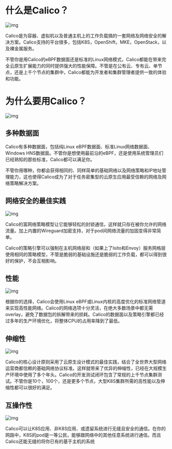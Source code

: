 # 什么是Calico？

![img](https://projectcalico.docs.tigera.io/images/felix_icon.png)

Calico是为容器、虚拟机以及普通主机上的工作负载搞的一套网络及网络安全的解决方案。Calico支持的平台很多，包括K8S，OpenShift，MKE，OpenStack，以及裸金属服务。

不管你是用Calico的eBPF数据面还是标准的Linux网络模式，Calico都能在带来完全云原生扩展能力的同时提供强大的性能保障。不管是在公有云、专有云、单节点，还是上千个节点的集群中，Calico都能为开发者和集群管理者提供一致的体验和功能。

# 为什么要用Calico？

![img](https://projectcalico.docs.tigera.io/images/intro/multiple-dataplanes.png)

## 多种数据面

Calico有多种数据面，包括纯Linux eBPF数据面、标准Linux网络数据面、Windows HNS数据面。不管你是想使用最前沿的eBPF，还是使用系统管理员们已经熟知的那些标准，Calico都可以满足你。

不管你用哪种，你都会获得相同的、同样简单的基础网络以及网络策略和IP地址管理能力，这也使得Calico成为了对于任务密集型的云原生应用最受信赖的网络及网络策略解决方案。

## 网络安全的最佳实践

![img](https://projectcalico.docs.tigera.io/images/intro/best-practices.png)

Calico的富网络策略模型让它能够轻松的封锁通信，这样就只存在被你允许的网络流量。加上内置的Wireguard加密支持，对于pod间网络流量的加固变得非常简单。

Calico的策略引擎可以强制在主机网络层和（如果上了Isito和Envoy）服务网格层使用相同的策略模型，不管是脆弱的基础设施还是脆弱的工作负载，都可以得到很好的保护，不会互相影响。

## 性能

![img](https://projectcalico.docs.tigera.io/images/intro/performance.png)

根据你的选择，Calico会使用Linux eBPF或Linux内核的高度优化的标准网络管道来实现高性能网络。Calico的网络选项十分灵活，在绝大多数场景中都无需overlay，避免了数据包的拆解带来的损耗。Calico的数据面以及策略引擎都已经过多年的生产环境优化，将整体CPU的占用率降到了最低。

## 伸缩性

![img](https://projectcalico.docs.tigera.io/images/intro/scale.png)

Calico的核心设计原则采用了云原生设计模式的最佳实践，结合了全世界大型网络运营商都信赖的基础网络协议标准。这样就带来了优异的伸缩性，已经在大规模生产环境中使用了多个年头。Calico的开发测试闭环包含了常规的上千节点集群测试。不管你是10个，100个，还是更多个节点，大型K8S集群所需的高性能以及伸缩性都可以很好的满足。

## 互操作性

![img](https://projectcalico.docs.tigera.io/images/intro/interoperability.png)

Calico可以让K8S应用、非K8S应用、或遗留系统进行无缝且安全的通信。在你的网路中，K8S的pod是一等公民，能够跟网络中的其他任意系统进行通信。而且Calico还能无缝的将你已有的基于主机的系统